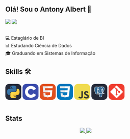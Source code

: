 ## Olá! Sou o Antony Albert  👋

<div> 
  <a href="https://www.linkedin.com/in/antonyalbertfc/" target="_blank"><img src="https://img.shields.io/badge/-LinkedIn-%230077B5?style=for-the-badge&logo=linkedin&logoColor=white" target="_blank"></a>
  <a href = "mailto:antony.albertfc@gmail.com"><img src="https://img.shields.io/badge/Gmail-D14836?style=for-the-badge&logo=gmail&logoColor=white"></a>
</div><br>

💻 Estagiário de BI<br>
📊 Estudando Ciência de Dados<br>
🎓 Graduando em Sistemas de Informação

## Skills 🛠️

<div style="display: inline_block">
  <img align="center" alt="antony-Python" height="50" width="50" src="https://github.com/tandpfun/skill-icons/blob/main/icons/Python-Dark.svg">
  <img align="center" alt="antony-C" height="50" width="50" src="https://github.com/tandpfun/skill-icons/blob/main/icons/C.svg">
  <img align="center" alt="antony-HTML" height="50" width="50" src="https://github.com/tandpfun/skill-icons/blob/main/icons/HTML.svg">
  <img align="center" alt="antony-CSS" height="50" width="50" src="https://github.com/tandpfun/skill-icons/blob/main/icons/CSS.svg">
  <img align="center" alt="antony-JS" height="50" width="50" src="https://github.com/tandpfun/skill-icons/blob/main/icons/JavaScript.svg">
  <img align="center" alt="antony-Postgree" height="50" width="50" src="https://github.com/tandpfun/skill-icons/blob/main/icons/PostgreSQL-Dark.svg">
  <img align="center" alt="antony-Git" height="50" width="50" src="https://github.com/tandpfun/skill-icons/blob/main/icons/Git.svg">
</div><br>

## Stats

<div align="center">
  <a href="https://github.com/antonyalbertfc">
  <img height="150em" src="https://github-readme-stats.vercel.app/api?username=antonyalbertfc&show_icons=true&theme=dark&include_all_commits=true&count_private=true"/>
  <img height="150em" src="https://github-readme-stats.vercel.app/api/top-langs/?username=antonyalbertfc&layout=compact&langs_count=7&theme=dark"/>
</div>

